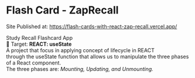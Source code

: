 # Flash Card - ZapRecall 
Site Published at: https://flash-cards-with-react-zap-recall.vercel.app/


Study Recall Flashcard App</br>
🎯 Target: **REACT: useState**</br>
A project that focus in applying concept of lifecycle in REACT </br>
through the useState function that allows us to manipulate the three phases of a React component. </br>
The three phases are: *Mounting, Updating, and Unmounting.*
